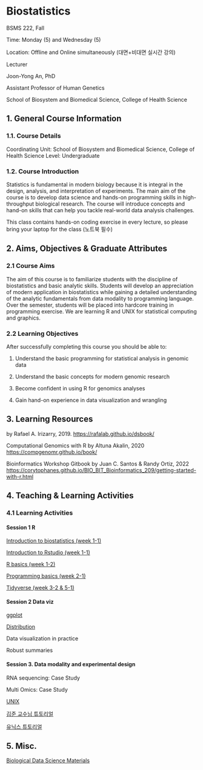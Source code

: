 # Biostatistics 

BSMS 222, Fall

Time: Monday (5) and Wednesday (5)

Location: Offline and Online simultaneously (대면+비대면 실시간 강의)


Lecturer

Joon-Yong An, PhD

Assistant Professor of Human Genetics

School of Biosystem and Biomedical Science, College of Health Science


## 1. General Course Information

### 1.1. Course Details

Coordinating Unit: School of Biosystem and Biomedical Science, College of Health Science
Level: Undergraduate 

### 1.2. Course Introduction

Statistics is fundamental in modern biology because it is integral in the design, analysis, and interpretation of experiments. The main aim of the course is to develop data science and hands-on programming skills in high-throughput biological research. The course will introduce concepts and hand-on skills that can help you tackle real-world data analysis challenges. 

This class contains hands-on coding exercise in every lecture, so please bring your laptop for the class (노트북 필수)

## 2. Aims, Objectives & Graduate Attributes

### 2.1 Course Aims

The aim of this course is to familiarize students with the discipline of biostatistics and basic analytic skills. Students will develop an appreciation of modern application in biostatistics while gaining a detailed understanding of the analytic fundamentals from data modality to programming language. Over the semester, students will be placed into hardcore training in programming exercise. We are learning R and UNIX for statistical computing and graphics. 


### 2.2 Learning Objectives
After successfully completing this course you should be able to:

1. Understand the basic programming for statistical analysis in genomic data

2. Understand the basic concepts for modern genomic research

3. Become confident in using R for genomics analyses

4. Gain hand-on experience in data visualization and wrangling


## 3. Learning Resources

<Introduction to Data Science> by Rafael A. Irizarry, 2019. 
https://rafalab.github.io/dsbook/

Computational Genomics with R by Altuna Akalin, 2020
https://compgenomr.github.io/book/ 

Bioinformatics Workshop Gitbook by Juan C. Santos & Randy Ortiz, 2022
https://corytophanes.github.io/BIO_BIT_Bioinformatics_209/getting-started-with-r.html 


## 4. Teaching & Learning Activities
### 4.1 Learning Activities
  
#### Session 1 R 
  
[Introduction to biostatistics (week 1-1)](https://www.dropbox.com/s/cn517by1hhc9c3x/Introduction.pptx?dl=0) 
  
[Introduction to Rstudio (week 1-1)](https://docs.google.com/presentation/d/1io0lPt04rNdfhjfUWTTEyVHZfQqy-3IcSZn0_xB7ys8/edit?usp=sharing)
  
[R basics (week 1-2)](https://docs.google.com/presentation/d/1itIg6Thp6sn6Saaw3rQNl07XppmqAUtsGwhLSCHnl8I/edit?usp=sharing)
  
[Programming basics (week 2-1)](https://docs.google.com/presentation/d/1kGtbLJxBNW-MZMkpgzAwo6vBumdi2RQU2rQypZMfl-I/edit?usp=sharing)
  
[Tidyverse (week 3-2 & 5-1)](https://docs.google.com/presentation/d/19xiT-7wL7UKr9IT82wd9kpgmRUbli6D8UFAyNbob6-k/edit?usp=sharing)

#### Session 2 Data viz
  
[ggplot](https://docs.google.com/presentation/d/1EGhScgT-2l2O1UohW3Zo_Hp9-TF4f-lnh_L0slNmxaA/edit?usp=sharing)
  
[Distribution](https://docs.google.com/presentation/d/1x9fRYL5vqiDJyR1di8I0C4_YLd4gyMJ3rJf9O8YR3kw/edit?usp=sharing)
  
Data visualization in practice
  
Robust summaries 


#### Session 3. Data modality and experimental design

RNA sequencing: Case Study

Multi Omics: Case Study

[UNIX](https://www.dropbox.com/scl/fi/v3rboca0riwe8l5bkh4ki/UNIX_basics.pptx?rlkey=kmo00s3aeze8wxwy2lpmblj5w&dl=0)

[김준 교수님 튜토리얼](https://github.com/JunKimCNU/JunKimLabTutorial)

[유닉스 튜토리얼](https://raw.githubusercontent.com/JunKimCNU/JunKimLabTutorial/refs/heads/main/task01_linux_tutorial/treasureHunt_v2_kor.pl)



## 5. Misc.
  
[Biological Data Science Materials](https://joonan30.gitbook.io/bdsm_korea)

